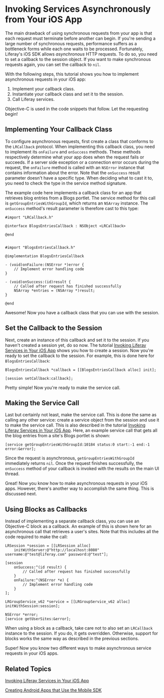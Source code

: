 # Invoking Services Asynchronously from Your iOS App [](id=invoking-services-asynchronously-from-your-ios-app)

The main drawback of using synchronous requests from your app is that each 
request must terminate before another can begin. If you're sending a large 
number of synchronous requests, performance suffers as a bottleneck forms while 
each one waits to be processed. Fortunately, Liferay's iOS SDK allows 
*asynchronous* HTTP requests. To do so, you need to set a callback to the 
session object. If you want to make synchronous requests again, you can set the 
callback to `nil`. 

With the following steps, this tutorial shows you how to implement asynchronous 
requests in your iOS app: 

1. Implement your callback class.
2. Instantiate your callback class and set it to the session.
3. Call Liferay services.

Objective-C is used in the code snippets that follow. Let the requesting begin! 

## Implementing Your Callback Class [](id=implementing-your-callback-class)

To configure asynchronous requests, first create a class that conforms to the 
`LRCallback` protocol. When implementing this callback class, you need to 
implement its `onFailure` and `onSuccess` methods. These methods respectively 
determine what your app does when the request fails or succeeds. If a server 
side exception or a connection error occurs during the request, the `onFailure` 
method is called with an `NSError` instance that contains information about the 
error. Note that the `onSuccess` result parameter doesn't have a specific type. 
When deciding what to cast it to, you need to check the type in the service 
method signature. 

The example code here implements a callback class for an app that retrieves blog 
entries from a Blogs portlet. The service method for this call is 
`getGroupEntriesWithGroupId`, which returns an `NSArray` instance. The 
`onSuccess` method's result parameter is therefore cast to this type: 

    #import "LRCallback.h"

    @interface BlogsEntriesCallback : NSObject <LRCallback>

    @end


    #import "BlogsEntriesCallback.h"

    @implementation BlogsEntriesCallback

    - (void)onFailure:(NSError *)error {
        // Implement error handling code
    }

    - (void)onSuccess:(id)result {
        // Called after request has finished successfully
        NSArray *entries = (NSArray *)result;
    }

    @end
    
Awesome! Now you have a callback class that you can use with the session.

## Set the Callback to the Session [](id=set-the-callback-to-the-session)

Next, create an instance of this callback and set it to the session. If you 
haven't created a session yet, do so now. The tutorial 
[Invoking Liferay Services in Your iOS App](/develop/tutorials/-/knowledge_base/7-1/invoking-liferay-services-in-your-ios-app) 
shows you how to create a session. Now you're ready to set the callback to the 
session. For example, this is done here for `BlogsEntriesCallback`: 

    BlogsEntriesCallback *callback = [[BlogsEntriesCallback alloc] init];

    [session setCallback:callback];

Pretty simple! Now you're ready to make the service call.

## Making the Service Call [](id=making-the-service-call)

Last but certainly not least, make the service call. This is done the same as 
calling any other service: create a service object from the session and use it 
to make the service call. This is also described in the tutorial 
[Invoking Liferay Services in Your iOS App](/develop/tutorials/-/knowledge_base/7-1/invoking-liferay-services-in-your-ios-app). 
Here, an example service call that gets all the blog entries from a site's Blogs 
portlet is shown: 

    [service getGroupEntriesWithGroupId:10184 status:0 start:-1 end:-1 error:&error];

Since the request is asynchronous, `getGroupEntriesWithGroupId` immediately 
returns `nil`. Once the request finishes successfully, the `onSuccess` method of 
your callback is invoked with the results on the main UI thread. 

Great! Now you know how to make asynchronous requests in your iOS apps. However, 
there's another way to accomplish the same thing. This is discussed next. 

## Using Blocks as Callbacks [](id=using-blocks-as-callbacks)

Instead of implementing a separate callback class, you can use an Objective-C 
block as a callback. An example of this is shown here for an asynchronous call 
that retrieves a user's sites. Note that this includes all the code required to 
make the call: 

    LRSession *session = [[LRSession alloc] 
        initWithServer:@"http://localhost:8080" username:@"test@liferay.com" password:@"test"];

    [session
        onSuccess:^(id result) {
            // Called after request has finished successfully
        }
        onFailure:^(NSError *e) {
            // Implement error handling code
        }
    ];

    LRGroupService_v62 *service = [[LRGroupService_v62 alloc] initWithSession:session];

    NSError *error;
    [service getUserSites:&error];

When using a block as a callback, take care not to also set an `LRCallback` 
instance to the session. If you do, it gets overridden. Otherwise, support for 
blocks works the same way as described in the previous sections. 

Super! Now you know two different ways to make asynchronous service requests in 
your iOS apps. 

## Related Topics [](id=related-topics)

[Invoking Liferay Services in Your iOS App](/develop/tutorials/-/knowledge_base/7-1/invoking-liferay-services-in-your-ios-app)

[Creating Android Apps that Use the Mobile SDK](/develop/tutorials/-/knowledge_base/7-1/creating-android-apps-that-use-the-mobile-sdk)
